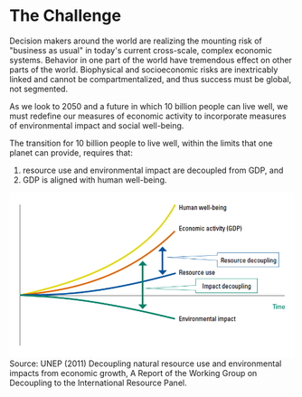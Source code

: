 # The Challenge

Decision makers around the world are realizing the mounting risk of "business as usual" in today's current cross-scale, complex economic systems. Behavior in one part of the world have tremendous effect on other parts of the world. Biophysical and socioeconomic risks are inextricably linked and cannot be compartmentalized, and thus success must be global, not segmented.

As we look to 2050 and a future in which 10 billion people can live well, we must redefine our measures of economic activity to incorporate measures of environmental impact and social well-being.

The transition for 10 billion people to live well, within the limits that one planet can provide, requires that:

1. resource use and environmental impact are decoupled from GDP, and
2. GDP is aligned with human well-being. 

![](/assets/challenge.png)Source: UNEP \(2011\) Decoupling natural resource use and environmental impacts from economic growth, A Report of the Working Group on Decoupling to the International Resource Panel.

